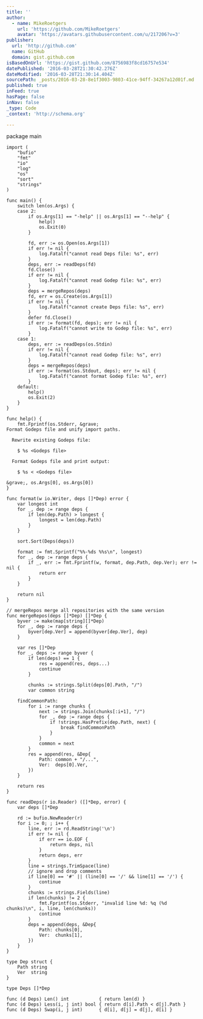 ```yaml
---
title: ''
author:
  - name: MikeRoetgers
    url: 'https://github.com/MikeRoetgers'
    avatar: 'https://avatars.githubusercontent.com/u/217206?v=3'
publisher:
  url: 'http://github.com'
  name: GitHub
  domain: gist.github.com
isBasedOnUrl: 'https://gist.github.com/8756983f8cd16757e534'
datePublished: '2016-03-28T21:30:42.276Z'
dateModified: '2016-03-28T21:30:14.404Z'
sourcePath: _posts/2016-03-28-8e1f3003-9803-41ce-94ff-34267a12d01f.md
published: true
inFeed: true
hasPage: false
inNav: false
_type: Code
_context: 'http://schema.org'

---
```

package main
    
    import (
    	"bufio"
    	"fmt"
    	"io"
    	"log"
    	"os"
    	"sort"
    	"strings"
    )
    
    func main() {
    	switch len(os.Args) {
    	case 2:
    		if os.Args[1] == "-help" || os.Args[1] == "--help" {
    			help()
    			os.Exit(0)
    		}
    
    		fd, err := os.Open(os.Args[1])
    		if err != nil {
    			log.Fatalf("cannot read Deps file: %s", err)
    		}
    		deps, err := readDeps(fd)
    		fd.Close()
    		if err != nil {
    			log.Fatalf("cannot read Godep file: %s", err)
    		}
    		deps = mergeRepos(deps)
    		fd, err = os.Create(os.Args[1])
    		if err != nil {
    			log.Fatalf("cannot create Deps file: %s", err)
    		}
    		defer fd.Close()
    		if err := format(fd, deps); err != nil {
    			log.Fatalf("cannot write to Godep file: %s", err)
    		}
    	case 1:
    		deps, err := readDeps(os.Stdin)
    		if err != nil {
    			log.Fatalf("cannot read Godep file: %s", err)
    		}
    		deps = mergeRepos(deps)
    		if err := format(os.Stdout, deps); err != nil {
    			log.Fatalf("cannot format Godep file: %s", err)
    		}
    	default:
    		help()
    		os.Exit(2)
    	}
    }
    
    func help() {
    	fmt.Fprintf(os.Stderr, &grave;
    Format Godeps file and unify import paths.
    
      Rewrite existing Godeps file:
    
    	$ %s <Godeps file>
    
      Format Godeps file and print output:
    
    	$ %s < <Godeps file>
    
    &grave;, os.Args[0], os.Args[0])
    }
    
    func format(w io.Writer, deps []*Dep) error {
    	var longest int
    	for _, dep := range deps {
    		if len(dep.Path) > longest {
    			longest = len(dep.Path)
    		}
    	}
    
    	sort.Sort(Deps(deps))
    
    	format := fmt.Sprintf("%%-%ds %%s\n", longest)
    	for _, dep := range deps {
    		if _, err := fmt.Fprintf(w, format, dep.Path, dep.Ver); err != nil {
    			return err
    		}
    	}
    
    	return nil
    }
    
    // mergeRepos merge all repositories with the same version
    func mergeRepos(deps []*Dep) []*Dep {
    	byver := make(map[string][]*Dep)
    	for _, dep := range deps {
    		byver[dep.Ver] = append(byver[dep.Ver], dep)
    	}
    
    	var res []*Dep
    	for _, deps := range byver {
    		if len(deps) == 1 {
    			res = append(res, deps...)
    			continue
    		}
    
    		chunks := strings.Split(deps[0].Path, "/")
    		var common string
    
    	findCommonPath:
    		for i := range chunks {
    			next := strings.Join(chunks[:i+1], "/")
    			for _, dep := range deps {
    				if !strings.HasPrefix(dep.Path, next) {
    					break findCommonPath
    				}
    			}
    			common = next
    		}
    		res = append(res, &Dep{
    			Path: common + "/...",
    			Ver:  deps[0].Ver,
    		})
    	}
    
    	return res
    }
    
    func readDeps(r io.Reader) ([]*Dep, error) {
    	var deps []*Dep
    
    	rd := bufio.NewReader(r)
    	for i := 0; ; i++ {
    		line, err := rd.ReadString('\n')
    		if err != nil {
    			if err == io.EOF {
    				return deps, nil
    			}
    			return deps, err
    		}
    		line = strings.TrimSpace(line)
    		// ignore and drop comments
    		if line[0] == '#' || (line[0] == '/' && line[1] == '/') {
    			continue
    		}
    		chunks := strings.Fields(line)
    		if len(chunks) != 2 {
    			fmt.Fprintf(os.Stderr, "invalid line %d: %q (%d chunks)\n", i, line, len(chunks))
    			continue
    		}
    		deps = append(deps, &Dep{
    			Path: chunks[0],
    			Ver:  chunks[1],
    		})
    	}
    }
    
    type Dep struct {
    	Path string
    	Ver  string
    }
    
    type Deps []*Dep
    
    func (d Deps) Len() int           { return len(d) }
    func (d Deps) Less(i, j int) bool { return d[i].Path < d[j].Path }
    func (d Deps) Swap(i, j int)      { d[i], d[j] = d[j], d[i] }